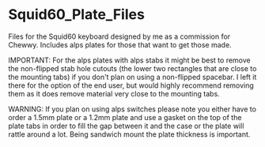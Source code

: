 # Squid60_Plate_Files

Files for the Squid60 keyboard designed by me as a commission for Chewwy. Includes alps plates for those that want to get those made.



IMPORTANT: For the alps plates with alps stabs it might be best to remove the non-flipped stab hole cutouts (the lower two rectangles that are close to the mounting tabs) if you don't plan on using a non-flipped spacebar. I left it there for the option of the end user, but would highly recommend removing them as it does remove material very close to the mounting tabs.

WARNING: If you plan on using alps switches please note you either have to order a 1.5mm plate or a 1.2mm plate and use a gasket on the top of the plate tabs in order to fill the gap between it and the case or the plate will rattle around a lot. Being sandwich mount the plate thickness is important.

